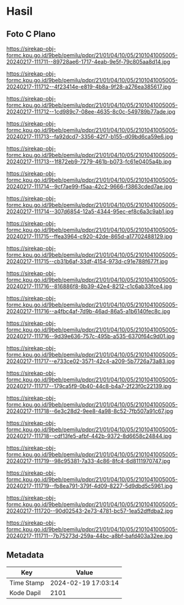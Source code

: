 # Hasil

## Foto C Plano

https://sirekap-obj-formc.kpu.go.id/9beb/pemilu/pdpr/21/01/04/10/05/2101041005005-20240217-111711--89728ae6-1717-4eab-9e5f-79c805aa8d14.jpg

https://sirekap-obj-formc.kpu.go.id/9beb/pemilu/pdpr/21/01/04/10/05/2101041005005-20240217-111712--4f23414e-e819-4b8a-9f28-a276ea385617.jpg

https://sirekap-obj-formc.kpu.go.id/9beb/pemilu/pdpr/21/01/04/10/05/2101041005005-20240217-111712--1cd989c7-08ee-4635-8c0c-549789b77ade.jpg

https://sirekap-obj-formc.kpu.go.id/9beb/pemilu/pdpr/21/01/04/10/05/2101041005005-20240217-111713--fa92dcd7-3356-42f7-b155-d09bd6ca59e6.jpg

https://sirekap-obj-formc.kpu.go.id/9beb/pemilu/pdpr/21/01/04/10/05/2101041005005-20240217-111713--1f872eb9-7279-461b-b073-fc61e0405a4b.jpg

https://sirekap-obj-formc.kpu.go.id/9beb/pemilu/pdpr/21/01/04/10/05/2101041005005-20240217-111714--9cf7ae99-f5aa-42c2-9666-f3863cded7ae.jpg

https://sirekap-obj-formc.kpu.go.id/9beb/pemilu/pdpr/21/01/04/10/05/2101041005005-20240217-111714--307d6854-12a5-4344-95ec-ef8c6a3c9ab1.jpg

https://sirekap-obj-formc.kpu.go.id/9beb/pemilu/pdpr/21/01/04/10/05/2101041005005-20240217-111715--ffea3964-c920-42de-865d-a17702488129.jpg

https://sirekap-obj-formc.kpu.go.id/9beb/pemilu/pdpr/21/01/04/10/05/2101041005005-20240217-111715--cb31b6af-33df-4154-973d-c91e788f677f.jpg

https://sirekap-obj-formc.kpu.go.id/9beb/pemilu/pdpr/21/01/04/10/05/2101041005005-20240217-111716--816886f8-8b39-42e4-8212-c1c6ab33fce4.jpg

https://sirekap-obj-formc.kpu.go.id/9beb/pemilu/pdpr/21/01/04/10/05/2101041005005-20240217-111716--a4fbc4af-7d9b-46ad-86a5-a1b6140fec8c.jpg

https://sirekap-obj-formc.kpu.go.id/9beb/pemilu/pdpr/21/01/04/10/05/2101041005005-20240217-111716--9d39e636-757c-495b-a535-6370f64c9d01.jpg

https://sirekap-obj-formc.kpu.go.id/9beb/pemilu/pdpr/21/01/04/10/05/2101041005005-20240217-111717--e733ce02-3571-42c4-a209-5b7726a73a83.jpg

https://sirekap-obj-formc.kpu.go.id/9beb/pemilu/pdpr/21/01/04/10/05/2101041005005-20240217-111717--179ca5f9-0b40-44c8-b4a7-2f23f0c22139.jpg

https://sirekap-obj-formc.kpu.go.id/9beb/pemilu/pdpr/21/01/04/10/05/2101041005005-20240217-111718--6e3c28d2-9ee8-4a98-8c52-7fb507a91c67.jpg

https://sirekap-obj-formc.kpu.go.id/9beb/pemilu/pdpr/21/01/04/10/05/2101041005005-20240217-111718--cdf13fe5-afbf-442b-9372-8d6658c24844.jpg

https://sirekap-obj-formc.kpu.go.id/9beb/pemilu/pdpr/21/01/04/10/05/2101041005005-20240217-111719--98c95381-7a33-4c86-8fc4-6d8111970747.jpg

https://sirekap-obj-formc.kpu.go.id/9beb/pemilu/pdpr/21/01/04/10/05/2101041005005-20240217-111719--fb8ea791-379f-4d09-8227-5d9dbd5c5961.jpg

https://sirekap-obj-formc.kpu.go.id/9beb/pemilu/pdpr/21/01/04/10/05/2101041005005-20240217-111720--90d02543-2e73-4781-bc57-1ea52dffdba2.jpg

https://sirekap-obj-formc.kpu.go.id/9beb/pemilu/pdpr/21/01/04/10/05/2101041005005-20240217-111711--7b75273d-259a-44bc-a8bf-bafd403a32ee.jpg


## Metadata

| Key        | Value               |
| ---------- | ------------------- |
| Time Stamp | 2024-02-19 17:03:14 |
| Kode Dapil | 2101                |



